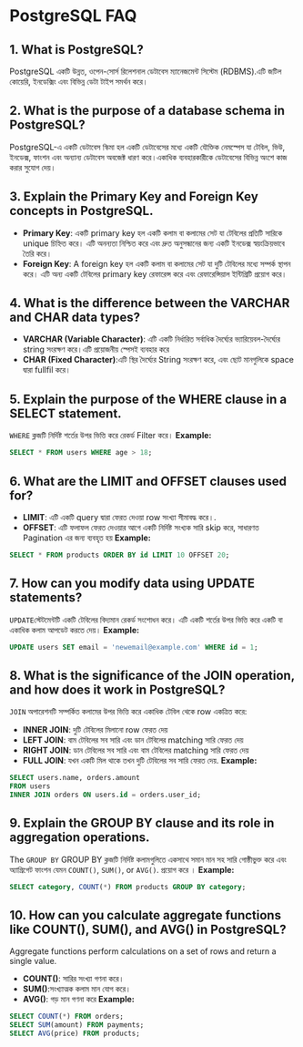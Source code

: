 

# PostgreSQL FAQ

## 1. What is PostgreSQL?
PostgreSQL একটি উন্নত, ওপেন-সোর্স রিলেশনাল ডেটাবেস ম্যানেজমেন্ট সিস্টেম (RDBMS).এটি  জটিল কোয়েরি, ইনডেক্সিং এবং বিভিন্ন ডেটা টাইপ সমর্থন করে।

## 2. What is the purpose of a database schema in PostgreSQL?
PostgreSQL-এ একটি ডেটাবেস স্কিমা হল একটি ডেটাবেসের মধ্যে একটি যৌক্তিক নেমস্পেস যা টেবিল, ভিউ, ইনডেক্স, ফাংশন এবং অন্যান্য ডেটাবেস অবজেক্ট ধারণ করে।একাধিক ব্যবহারকারীকে ডেটাবেসের বিভিন্ন অংশে কাজ করার সুযোগ দেয়।

## 3. Explain the Primary Key and Foreign Key concepts in PostgreSQL.
- **Primary Key**: একটি primary key হল একটি কলাম বা কলামের সেট যা টেবিলের প্রতিটি সারিকে unique চিহ্নিত করে। এটি অনন্যতা নিশ্চিত করে এবং দ্রুত অনুসন্ধানের জন্য একটি ইনডেক্স স্বয়ংক্রিয়ভাবে তৈরি করে।
- **Foreign Key**: A foreign key হল একটি কলাম বা কলামের সেট যা দুটি টেবিলের মধ্যে সম্পর্ক স্থাপন করে। এটি অন্য একটি টেবিলের primary key রেফারেন্স করে এবং রেফারেন্সিয়াল ইন্টিগ্রিটি প্রয়োগ করে।

## 4. What is the difference between the VARCHAR and CHAR data types?
- **VARCHAR (Variable Character)**:  এটি একটি নির্ধারিত সর্বাধিক দৈর্ঘ্যের ভ্যারিয়েবল-দৈর্ঘ্যের string সংরক্ষণ করে।এটি প্রয়োজনীয় স্পেসই ব্যবহার করে
- **CHAR (Fixed Character)**:এটি স্থির দৈর্ঘ্যের String সংরক্ষণ করে, এবং ছোট মানগুলিকে space দ্বারা fullfil করে।

## 5. Explain the purpose of the WHERE clause in a SELECT statement.
`WHERE` ক্লজটি নির্দিষ্ট শর্তের উপর ভিত্তি করে রেকর্ড Filter করে।
**Example:**
```sql
SELECT * FROM users WHERE age > 18;
```

## 6. What are the LIMIT and OFFSET clauses used for?
- **LIMIT**: এটি একটি query দ্বারা ফেরত দেওয়া row সংখ্যা সীমাবদ্ধ করে।.
- **OFFSET**: এটি ফলাফল ফেরত দেওয়ার আগে একটি নির্দিষ্ট সংখ্যক সারি skip করে, সাধারণত Pagination এর জন্য ব্যবহৃত হয়
**Example:**
```sql
SELECT * FROM products ORDER BY id LIMIT 10 OFFSET 20;
```

## 7. How can you modify data using UPDATE statements?
 `UPDATE`স্টেটমেন্টটি একটি টেবিলের বিদ্যমান রেকর্ড সংশোধন করে। এটি একটি শর্তের উপর ভিত্তি করে একটি বা একাধিক কলাম আপডেট করতে দেয়।
**Example:**
```sql
UPDATE users SET email = 'newemail@example.com' WHERE id = 1;
```

## 8. What is the significance of the JOIN operation, and how does it work in PostgreSQL?
 `JOIN` অপারেশনটি সম্পর্কিত কলামের উপর ভিত্তি করে একাধিক টেবিল থেকে row একত্রিত করে:
- **INNER JOIN**: দুটি টেবিলের মিলানো row ফেরত দেয় 
- **LEFT JOIN**: বাম টেবিলের সব সারি এবং ডান টেবিলের matching সারি ফেরত দেয়
- **RIGHT JOIN**: ডান টেবিলের সব সারি এবং বাম টেবিলের matching সারি ফেরত দেয়
- **FULL JOIN**: যখন একটি মিল থাকে তখন দুটি টেবিলের সব সারি ফেরত দেয়.
**Example:**
```sql
SELECT users.name, orders.amount
FROM users
INNER JOIN orders ON users.id = orders.user_id;
```

## 9. Explain the GROUP BY clause and its role in aggregation operations.
The `GROUP BY` GROUP BY ক্লজটি নির্দিষ্ট কলামগুলিতে একসাথে সমান মান সহ সারি গোষ্ঠীভুক্ত করে এবং অ্যাগ্রিগেট ফাংশন যেমন  `COUNT()`, `SUM()`, or `AVG()`. প্রয়োগ করে ।
**Example:**
```sql
SELECT category, COUNT(*) FROM products GROUP BY category;
```

## 10. How can you calculate aggregate functions like COUNT(), SUM(), and AVG() in PostgreSQL?
Aggregate functions perform calculations on a set of rows and return a single value.
- **COUNT()**: সারির সংখ্যা গণনা করে।
- **SUM()**:সংখ্যাত্মক কলাম মান যোগ করে।
- **AVG()**: গড় মান গণনা করে
**Example:**
```sql
SELECT COUNT(*) FROM orders;
SELECT SUM(amount) FROM payments;
SELECT AVG(price) FROM products;
```
